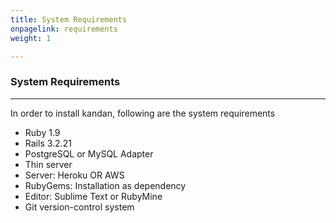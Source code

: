 ```yaml
---
title: System Requirements
onpagelink: requirements
weight: 1

---
```


### System Requirements
-------------------

In order to install kandan, following are the system requirements

- Ruby 1.9
- Rails 3.2.21
- PostgreSQL or MySQL Adapter
- Thin server
- Server: Heroku OR AWS
- RubyGems: Installation as dependency
- Editor: Sublime Text or RubyMine
- Git version-control system
 
